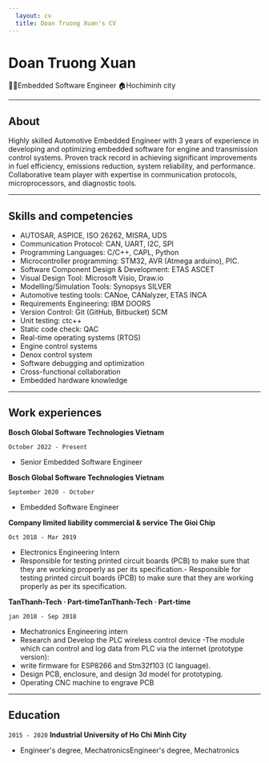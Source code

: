 ```yaml
---
  layout: cv  
  title: Doan Truong Xuan's CV  
---
```

# Doan Truong Xuan

👨‍💻Embedded Software Engineer  🏠Hochiminh city  
<!-- markdownlint-capture -->

---

## About

Highly skilled Automotive Embedded Engineer with 3 years of experience in developing and optimizing embedded software for engine and transmission control systems. Proven track record in achieving significant improvements in fuel efficiency, emissions reduction, system reliability, and performance. Collaborative team player with expertise in communication protocols, microprocessors, and diagnostic tools.

---

## Skills and competencies

- AUTOSAR, ASPICE, ISO 26262, MISRA, UDS
- Communication Protocol: CAN, UART, I2C, SPI
- Programming Languages: C/C++, CAPL, Python
- Microcontroller programming: STM32, AVR (Atmega arduino), PIC.
- Software Component Design & Development: ETAS ASCET
- Visual Design Tool: Microsoft Visio, Draw.io
- Modelling/Simulation Tools: Synopsys SILVER
- Automotive testing tools: CANoe, CANalyzer, ETAS INCA
- Requirements Engineering: IBM DOORS
- Version Control: Git (GitHub, Bitbucket) SCM
- Unit testing: ctc++
- Static code check: QAC
- Real-time operating systems (RTOS)
- Engine control systems
- Denox control system
- Software debugging and optimization
- Cross-functional collaboration
- Embedded hardware knowledge

---

## Work experiences

__Bosch Global Software Technologies Vietnam__

`October 2022 - Present`

- Senior Embedded Software Engineer

__Bosch Global Software Technologies Vietnam__

`September 2020 - October`

- Embedded Software Engineer

__Company limited liability commercial & service The Gioi Chip__

`Oct 2018 - Mar 2019`

- Electronics Engineering Intern
- Responsible for testing printed circuit boards (PCB) to make sure that they are working properly as per its specification.- Responsible for testing printed circuit boards (PCB) to make sure that they are working properly as per its specification.

__TanThanh-Tech · Part-timeTanThanh-Tech · Part-time__

`jan 2018 - Sep 2018`

- Mechatronics Engineering intern
- Research and Develop the PLC wireless control device -The module which can control and log data from PLC via the internet (prototype version):
- write firmware for ESP8266 and Stm32f103 (C language).
- Design PCB, enclosure, and design 3d model for prototyping.
- Operating CNC machine to engrave PCB

---

## Education

`2015 - 2020`
__Industrial University of Ho Chi Minh City__

- Engineer's degree, MechatronicsEngineer's degree, Mechatronics
